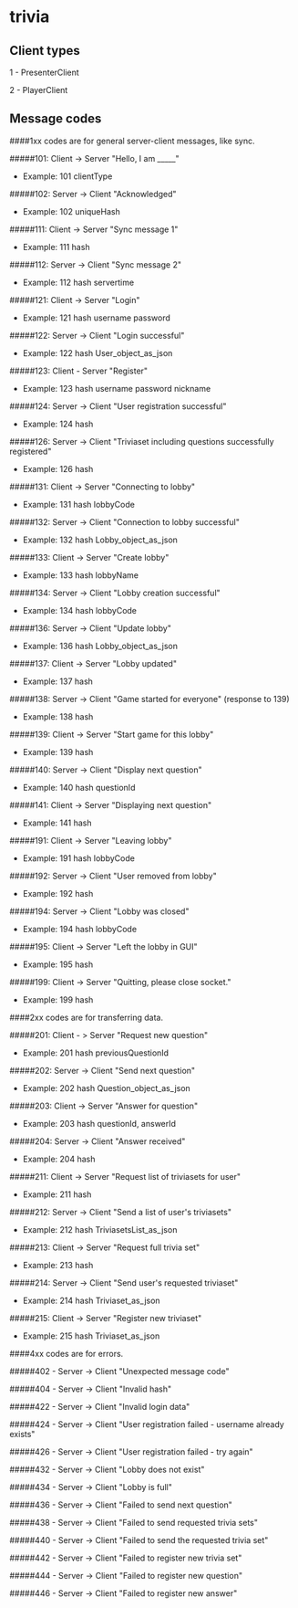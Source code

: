 # trivia



## Client types
1 - PresenterClient

2 - PlayerClient


## Message codes
####1xx codes are for general server-client messages, like sync.

#####101: Client -> Server "Hello, I am _____"
- Example: 101 clientType

#####102: Server -> Client "Acknowledged"
- Example: 102 uniqueHash

#####111: Client -> Server "Sync message 1"
- Example: 111 hash

#####112: Server -> Client "Sync message 2"
- Example: 112 hash servertime

#####121: Client -> Server "Login"
- Example: 121 hash username password

#####122: Server -> Client "Login successful"
- Example: 122 hash User_object_as_json

#####123: Client - Server "Register"
- Example: 123 hash username password nickname

#####124: Server -> Client "User registration successful"
- Example: 124 hash

#####126: Server -> Client "Triviaset including questions successfully registered"
- Example: 126 hash

#####131: Client -> Server "Connecting to lobby"
- Example: 131 hash lobbyCode

#####132: Server -> Client "Connection to lobby successful"
- Example: 132 hash Lobby_object_as_json

#####133: Client -> Server "Create lobby"
- Example: 133 hash lobbyName

#####134: Server -> Client "Lobby creation successful"
- Example: 134 hash lobbyCode

#####136: Server -> Client "Update lobby"
- Example: 136 hash Lobby_object_as_json

#####137: Client -> Server "Lobby updated"
- Example: 137 hash

#####138: Server -> Client "Game started for everyone" (response to 139)
- Example: 138 hash

#####139: Client -> Server "Start game for this lobby"
- Example: 139 hash

#####140: Server -> Client "Display next question"
- Example: 140 hash questionId

#####141: Client -> Server "Displaying next question"
- Example: 141 hash

#####191: Client -> Server "Leaving lobby"
- Example: 191 hash lobbyCode

#####192: Server -> Client "User removed from lobby"
- Example: 192 hash

#####194: Server -> Client "Lobby was closed"
- Example: 194 hash lobbyCode

#####195: Client -> Server "Left the lobby in GUI"
- Example: 195 hash

#####199: Client -> Server "Quitting, please close socket."
- Example: 199 hash 

####2xx codes are for transferring data.

#####201: Client - > Server "Request new question"
- Example: 201 hash previousQuestionId

#####202: Server -> Client "Send next question"
- Example: 202 hash Question_object_as_json

#####203: Client -> Server "Answer for question"
- Example: 203 hash questionId, answerId

#####204: Server -> Client "Answer received"
- Example: 204 hash

#####211: Client -> Server "Request list of triviasets for user"
- Example: 211 hash

#####212: Server -> Client "Send a list of user's triviasets"
- Example: 212 hash TriviasetsList_as_json

#####213: Client -> Server "Request full trivia set"
- Example: 213 hash

#####214: Server -> Client "Send user's requested triviaset"
- Example: 214 hash Triviaset_as_json

#####215: Client -> Server "Register new triviaset"
- Example: 215 hash Triviaset_as_json

####4xx codes are for errors.

#####402 - Server -> Client "Unexpected message code"

#####404 - Server -> Client "Invalid hash"

#####422 - Server -> Client "Invalid login data"

#####424 - Server -> Client "User registration failed - username already exists"

#####426 - Server -> Client "User registration failed - try again"
 
#####432 - Server -> Client "Lobby does not exist"

#####434 - Server -> Client "Lobby is full"

#####436 - Server -> Client "Failed to send next question"

#####438 - Server -> Client "Failed to send requested trivia sets"

#####440 - Server -> Client "Failed to send the requested trivia set"

#####442 - Server -> Client "Failed to register new trivia set"

#####444 - Server -> Client "Failed to register new question"

#####446 - Server -> Client "Failed to register new answer"
